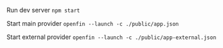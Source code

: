 Run dev server
`npm start`

Start main provider
`openfin --launch -c ./public/app.json`

Start external provider
`openfin --launch -c ./public/app-external.json`
